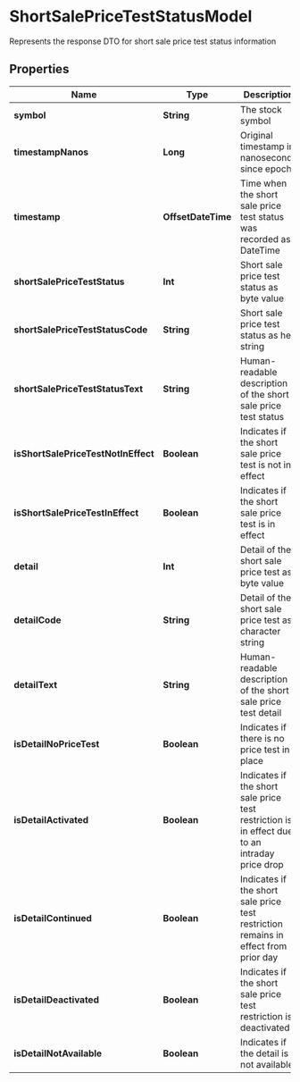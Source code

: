 

# ShortSalePriceTestStatusModel

Represents the response DTO for short sale price test status information

## Properties

Name | Type | Description | Notes
------------ | ------------- | ------------- | -------------
**symbol** | **String** | The stock symbol |  [optional]
**timestampNanos** | **Long** | Original timestamp in nanoseconds since epoch |  [optional]
**timestamp** | **OffsetDateTime** | Time when the short sale price test status was recorded as DateTime |  [optional]
**shortSalePriceTestStatus** | **Int** | Short sale price test status as byte value |  [optional]
**shortSalePriceTestStatusCode** | **String** | Short sale price test status as hex string |  [optional]
**shortSalePriceTestStatusText** | **String** | Human-readable description of the short sale price test status |  [optional]
**isShortSalePriceTestNotInEffect** | **Boolean** | Indicates if the short sale price test is not in effect |  [optional]
**isShortSalePriceTestInEffect** | **Boolean** | Indicates if the short sale price test is in effect |  [optional]
**detail** | **Int** | Detail of the short sale price test as byte value |  [optional]
**detailCode** | **String** | Detail of the short sale price test as character string |  [optional]
**detailText** | **String** | Human-readable description of the short sale price test detail |  [optional]
**isDetailNoPriceTest** | **Boolean** | Indicates if there is no price test in place |  [optional]
**isDetailActivated** | **Boolean** | Indicates if the short sale price test restriction is in effect due to an intraday price drop |  [optional]
**isDetailContinued** | **Boolean** | Indicates if the short sale price test restriction remains in effect from prior day |  [optional]
**isDetailDeactivated** | **Boolean** | Indicates if the short sale price test restriction is deactivated |  [optional]
**isDetailNotAvailable** | **Boolean** | Indicates if the detail is not available |  [optional]




